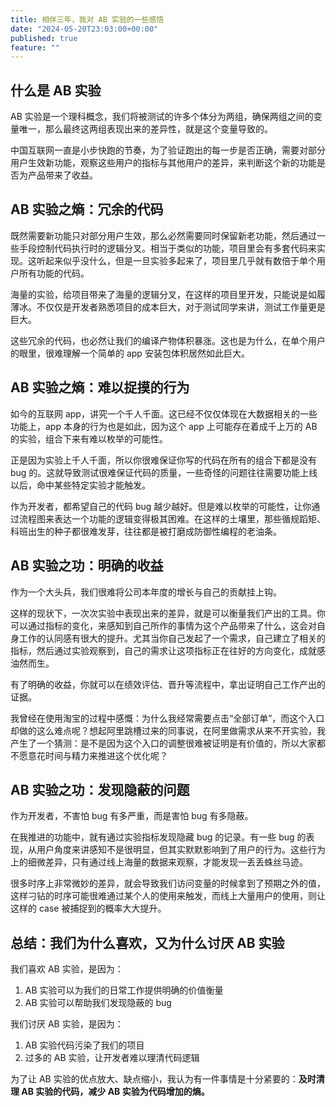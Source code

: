 ```yaml
---
title: 相伴三年，我对 AB 实验的一些感悟
date: "2024-05-20T23:03:00+00:00"
published: true
feature: ""
---
```


## 什么是 AB 实验

AB 实验是一个理科概念，我们将被测试的许多个体分为两组，确保两组之间的变量唯一，那么最终这两组表现出来的差异性，就是这个变量导致的。

中国互联网一直是小步快跑的节奏，为了验证跑出的每一步是否正确，需要对部分用户生效新功能，观察这些用户的指标与其他用户的差异，来判断这个新的功能是否为产品带来了收益。

<!-- more -->

## AB 实验之熵：冗余的代码

既然需要新功能只对部分用户生效，那么必然需要同时保留新老功能，然后通过一些手段控制代码执行时的逻辑分叉。相当于类似的功能，项目里会有多套代码来实现。这听起来似乎没什么，但是一旦实验多起来了，项目里几乎就有数倍于单个用户所有功能的代码。

海量的实验，给项目带来了海量的逻辑分叉，在这样的项目里开发，只能说是如履薄冰。不仅仅是开发者熟悉项目的成本巨大，对于测试同学来讲，测试工作量更是巨大。

这些冗余的代码，也必然让我们的编译产物体积暴涨。这也是为什么，在单个用户的眼里，很难理解一个简单的 app 安装包体积居然如此巨大。

## AB 实验之熵：难以捉摸的行为

如今的互联网 app，讲究一个千人千面。这已经不仅仅体现在大数据相关的一些功能上，app 本身的行为也是如此，因为这个 app 上可能存在着成千上万的 AB 的实验，组合下来有难以枚举的可能性。

正是因为实验上千人千面，所以你很难保证你写的代码在所有的组合下都是没有 bug 的。这就导致测试很难保证代码的质量，一些奇怪的问题往往需要功能上线以后，命中某些特定实验才能触发。

作为开发者，都希望自己的代码 bug 越少越好。但是难以枚举的可能性，让你通过流程图来表达一个功能的逻辑变得极其困难。在这样的土壤里，那些循规蹈矩、科班出生的种子都很难发芽，往往都是被打磨成防御性编程的老油条。

## AB 实验之功：明确的收益

作为一个大头兵，我们很难将公司本年度的增长与自己的贡献挂上钩。

这样的现状下，一次次实验中表现出来的差异，就是可以衡量我们产出的工具。你可以通过指标的变化，来感知到自己所作的事情为这个产品带来了什么，这会对自身工作的认同感有很大的提升。尤其当你自己发起了一个需求，自己建立了相关的指标，然后通过实验观察到，自己的需求让这项指标正在往好的方向变化，成就感油然而生。

有了明确的收益，你就可以在绩效评估、晋升等流程中，拿出证明自己工作产出的证据。

我曾经在使用淘宝的过程中感慨：为什么我经常需要点击“全部订单”，而这个入口却做的这么难点呢？想起阿里跳槽过来的同事说，在阿里做需求从来不开实验，我产生了一个猜测：是不是因为这个入口的调整很难被证明是有价值的，所以大家都不愿意花时间与精力来推进这个优化呢？

## AB 实验之功：发现隐蔽的问题

作为开发者，不害怕 bug 有多严重，而是害怕 bug 有多隐蔽。

在我推进的功能中，就有通过实验指标发现隐藏 bug 的记录。有一些 bug 的表现，从用户角度来讲感知不是很明显，但其实默默影响到了用户的行为。这些行为上的细微差异，只有通过线上海量的数据来观察，才能发现一丢丢蛛丝马迹。

很多时序上非常微妙的差异，就会导致我们访问变量的时候拿到了预期之外的值，这样刁钻的时序可能很难通过某个人的使用来触发，而线上大量用户的使用，则让这样的 case 被捕捉到的概率大大提升。

## 总结：我们为什么喜欢，又为什么讨厌 AB 实验

我们喜欢 AB 实验，是因为：

1.  AB 实验可以为我们的日常工作提供明确的价值衡量
2.  AB 实验可以帮助我们发现隐蔽的 bug

我们讨厌 AB 实验，是因为：

1.  AB 实验代码污染了我们的项目
2.  过多的 AB 实验，让开发者难以理清代码逻辑

为了让 AB 实验的优点放大、缺点缩小，我认为有一件事情是十分紧要的：**及时清理 AB 实验的代码，减少 AB 实验为代码增加的熵。**
